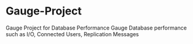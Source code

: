 # Gauge-Project
Gauge Project for Database Performance
Gauge Database performance such as I/O, Connected Users, Replication Messages
